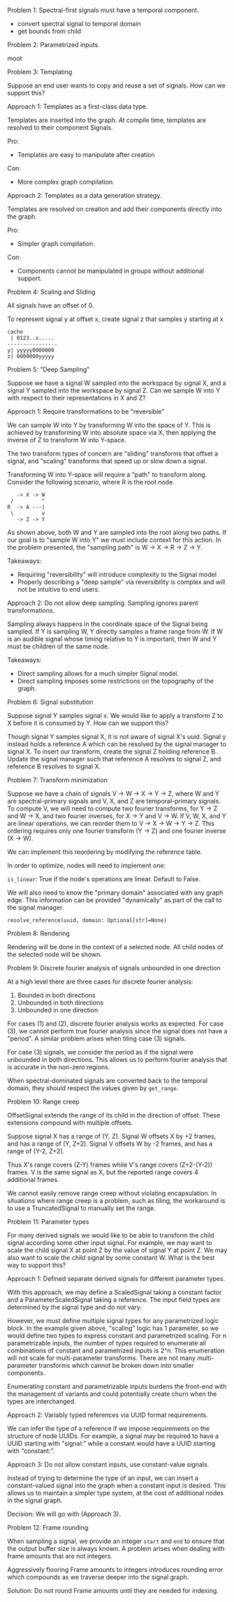 Problem 1: Spectral-first signals must have a temporal component.
* convert spectral signal to temporal domain
* get bounds from child

Problem 2: Parametrized inputs.

moot

Problem 3: Templating

Suppose an end user wants to copy and reuse a set of signals. How can we support
this?

Approach 1: Templates as a first-class data type.

Templates are inserted into the graph. At compile time, templates are resolved
to their component Signals.

Pro:
* Templates are easy to manipulate after creation

Con:
* More complex graph compilation.

Approach 2: Templates as a data generation strategy.

Templates are resolved on creation and add their components directly into the
graph.

Pro:
* Simpler graph compilation.

Con:
* Components cannot be manipulated in groups without additional support.

Problem 4: Scaling and Sliding

All signals have an offset of 0.

To represent signal y at offset x, create signal z that samples y starting at x

```
cache
 | 0123..x.....
----------------
y| yyyyy0000000
z| 0000000yyyyy
```

Problem 5: "Deep Sampling"

Suppose we have a signal W sampled into the workspace by signal X, and a
signal Y sampled into the workspace by signal Z. Can we sample W into Y
with respect to their representations in X and Z?

Approach 1: Require transformations to be "reversible"

We can sample W into Y by transforming W into the space of Y. This is achieved
by transforming W into absolute space via X, then applying the inverse of Z to
transform W into Y-space.

The two transform types of concern are "sliding" transforms that offset a
signal, and "scaling" transforms that speed up or slow down a signal.

Transforming W into Y-space will require a "path" to transform along. Consider
the following scenario, where R is the root node.
```
   -> X -> W
 /         ^
R  -> A ---|
 \         v
   -> Z -> Y
```
As shown above, both W and Y are sampled into the root along two paths. If our
goal is to "sample W into Y" we must include context for this action. In the
problem presented, the "sampling path" is W -> X -> R -> Z -> Y.

Takeaways:
* Requiring "reversibility" will introduce complexity to the Signal model
* Properly describing a "deep sample" via reversibility is complex and will
  not be intuitive to end users.

Approach 2: Do not allow deep sampling. Sampling ignores parent transformations.

Sampling always happens in the coordinate space of the Signal being sampled. If
Y is sampling W, Y directly samples a frame range from W. If W is an audible
signal whose timing relative to Y is important, then W and Y must be children
of the same node.

Takeaways:
* Direct sampling allows for a much simpler Signal model.
* Direct sampling imposes some restrictions on the topography of the graph.

Problem 6: Signal substitution

Suppose signal Y samples signal x. We would like to apply a transform Z to X
before it is consumed by Y. How can we support this?

Though signal Y samples signal X, it is not aware of signal X's uuid. Signal y
instead holds a reference A which can be resolved by the signal manager to
signal X. To insert our transform, create the signal Z holding reference B.
Update the signal manager such that reference A resolves to signal Z, and 
reference B resolves to signal X.

Problem 7: Transform minimization

Suppose we have a chain of signals V -> W -> X -> Y -> Z, where W and Y are
spectral-primary signals and V, X, and Z are temporal-primary signals. To
compute V, we will need to compute two fourier transforms, for Y -> Z and
W -> X, and two fourier inverses, for X -> Y and V -> W. If V, W, X, and Y are
linear operations, we can reorder them to V -> X -> W -> Y -> Z. This ordering
requires only one fourier transform (Y -> Z) and one fourier inverse (X -> W).

We can implement this reordering by modifying the reference table. 

In order to optimize, nodes will need to implement one:

`is_linear`: True if the node's operations are linear. Default to False.

We will also need to know the "primary domain" associated with any graph edge.
This information can be provided "dynamically" as part of the call to the
signal manager.

`resolve_reference(uuid, domain: Optional[str]=None)`

Problem 8: Rendering

Rendering will be done in the context of a selected node. All child nodes of the
selected node will be shown.

Problem 9: Discrete fourier analysis of signals unbounded in one direction

At a high level there are three cases for discrete fourier analysis:
1. Bounded in both directions
2. Unbounded in both directions
3. Unbounded in one direction

For cases (1) and (2), discrete fourier analysis works as expected. For case
(3), we cannot perform true fourier analysis since the signal does not have a
"period". A similar problem arises when tiling case (3) signals.

For case (3) signals, we consider the period as if the signal were unbounded in
both directions. This allows us to perform fourier analysis that is accurate in
the non-zero regions.

When spectral-dominated signals are converted back to the temporal domain, they
should respect the values given by `get_range`.

Problem 10: Range creep

OffsetSignal extends the range of its child in the direction of offset. These
extensions compound with multiple offsets.

Suppose signal X has a range of (Y, Z). Signal W offsets X by +2 frames, and
has a range of (Y, Z+2). Signal V offsets W by -2 frames, and has a range of
(Y-2, Z+2).

Thus X's range covers (Z-Y) frames while V's range covers (Z+2-(Y-2)) frames.
V is the same signal as X, but the reported range covers 4 additional frames.

We cannot easily remove range creep without violating encapsulation. In
situations where range creep is a problem, such as tiling, the workaround is
to use a TruncatedSignal to manually set the range.

Problem 11: Parameter types

For many derived signals we would like to be able to transform the child signal
according some other input signal. For example, we may want to scale the child
signal X at point Z by the value of signal Y at point Z. We may also want to
scale the child signal by some constant W. What is the best way to support
this?

Approach 1: Defined separate derived signals for different parameter types.

With this approach, we may define a ScaledSignal taking a constant factor and a
ParameterScaledSignal taking a reference. The input field types are determined
by the signal type and do not vary.

However, we must define multiple signal types for any parametrized logic block.
In the example given above, "scaling" logic has 1 parameter, so we would define
two types to express constant and parametrized scaling. For n parametrizable
inputs, the number of types required to enumerate all combinations of constant
and parametrized inputs is 2^n. This enumeration will not scale for
multi-parameter transforms. There are not many multi-parameter transforms which
cannot be broken down into smaller components.

Enumerating constant and parametrizable inputs burdens the front-end with the
management of variants and could potentially create churn when the types are
interchanged.

Approach 2: Variably typed references via UUID format requirements.

We can infer the type of a reference if we impose requirements on the structure
of node UUIDs. For example, a signal may be required to have a UUID starting
with "signal:" while a constant would have a UUID starting with "constant:".

Approach 3: Do not allow constant inputs, use constant-value signals.

Instead of trying to determine the type of an input, we can insert a
constant-valued signal into the graph when a constant input is desired. This
allows us to maintain a simpler type system, at the cost of additional nodes
in the signal graph.

Decision: We will go with (Approach 3).

Problem 12: Frame rounding

When sampling a signal, we provide an integer `start` and `end` to ensure that
the output buffer size is always known. A problem arises when dealing with frame
amounts that are not integers.

Aggressively flooring Frame amounts to integers introduces rounding error which
compounds as we traverse deeper into the signal graph.

Solution: Do not round Frame amounts until they are needed for indexing.